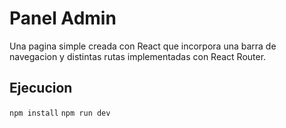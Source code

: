 # Panel Admin
Una pagina simple creada con React que incorpora una barra de navegacion y distintas rutas implementadas con React Router.

## Ejecucion
`npm install`
`npm run dev`

